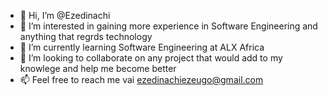 - 👋 Hi, I’m @Ezedinachi
- 👀 I’m interested in gaining more experience in Software Engineering and anything that regrds technology
- 🌱 I’m currently learning Software Engineering at ALX Africa
- 💞️ I’m looking to collaborate on any project that would add to my knowlege and help me become better
- 📫 Feel free to reach me vai ezedinachiezeugo@gmail.com

<!---
Ezedinachi/Ezedinachi is a ✨ special ✨ repository because its `README.md` (this file) appears on your GitHub profile.
You can click the Preview link to take a look at your changes.
--->
